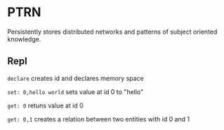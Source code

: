 # PTRN

Persistently stores distributed networks and patterns of subject oriented knowledge.

## Repl

```declare```
creates id and declares memory space

```set: 0,hello world```
sets value at id 0 to "hello"

```get: 0```
retuns value at id 0

```get: 0,1```
creates a relation between two entities with id 0 and 1
